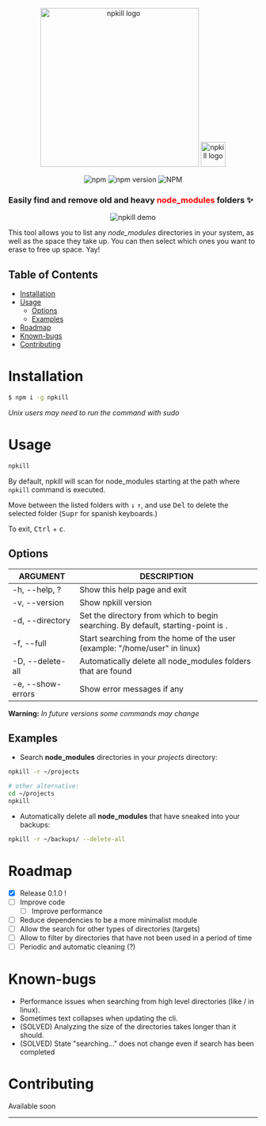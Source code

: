 <p align="center">
  <img src="https://zaldih.tk/npkill/img/npkill-text-clean.svg" width="320" alt="npkill logo" />
  <img src="https://zaldih.tk/npkill/img/npkill-scope-mono.svg" width="50" alt="npkill logo" />
</p>
<p align="center">
<img alt="npm" src="https://img.shields.io/npm/dy/npkill.svg">
<img alt="npm version" src="https://img.shields.io/npm/v/npkill.svg">
<!-- <img alt="npm bundle size" src="https://img.shields.io/bundlephobia/min/npkill.svg"> -->
<img alt="NPM" src="https://img.shields.io/npm/l/npkill.svg">
</p>

### Easily find and **remove** old and heavy <font color="red">**node_modules**</font> folders :sparkles:

<p align="center">
  <img src="https://zaldih.tk/npkill/img/npkill-alpha-demo.gif" alt="npkill demo" />
</p>

This tool allows you to list any _node_modules_ directories in your system, as well as the space they take up. You can then select which ones you want to erase to free up space. Yay!

## Table of Contents

- [Installation](#installation)
- [Usage](#usage)
  - [Options](#options)
  - [Examples](#examples)
- [Roadmap](#roadmap)
- [Known-bugs](#known-bugs)
- [Contributing](#contributing)

# Installation

```bash
$ npm i -g npkill
```

_Unix users may need to run the command with sudo_

# Usage

```bash
npkill
```

By default, npkill will scan for node_modules starting at the path where `npkill` command is executed.

Move between the listed folders with <kbd>↓</kbd> <kbd>↑</kbd>, and use <kbd>Del</kbd> to delete the selected folder (<kbd>Supr</kbd> for spanish keyboards.)

To exit, <kbd>Ctrl</kbd> + <kbd>c</kbd>.

## Options

| ARGUMENT          | DESCRIPTION                                                                      |
| ----------------- | -------------------------------------------------------------------------------- |
| -h, --help, ?     | Show this help page and exit                                                     |
| -v, --version     | Show npkill version                                                              |
| -d, --directory   | Set the directory from which to begin searching. By default, starting-point is . |
| -f, --full        | Start searching from the home of the user (example: "/home/user" in linux)       |
| -D, --delete-all  | Automatically delete all node_modules folders that are found                     |
| -e, --show-errors | Show error messages if any                                                       |

**Warning:** _In future versions some commands may change_

## Examples

- Search **node_modules** directories in your _projects_ directory:

```bash
npkill -r ~/projects

# other alternative:
cd ~/projects
npkill
```

- Automatically delete all **node_modules** that have sneaked into your backups:

```bash
npkill -r ~/backups/ --delete-all
```

# Roadmap

- [x] Release 0.1.0 !
- [ ] Improve code
  - [ ] Improve performance
- [ ] Reduce dependencies to be a more minimalist module
- [ ] Allow the search for other types of directories (targets)
- [ ] Allow to filter by directories that have not been used in a period of time
- [ ] Periodic and automatic cleaning (?)

# Known-bugs

- Performance issues when searching from high level directories (like / in linux).
- Sometimes text collapses when updating the cli.
- (SOLVED) Analyzing the size of the directories takes longer than it should.
- (SOLVED) State "searching..." does not change even if search has been completed

# Contributing

Available soon

---
